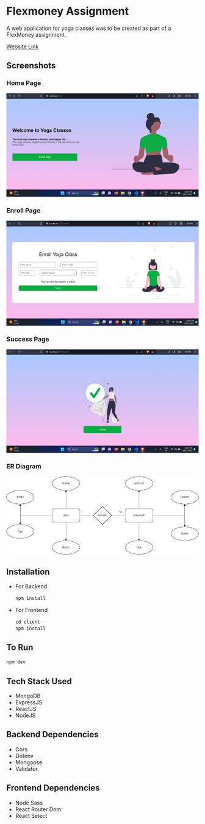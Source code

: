 # Flexmoney Assignment

A web application for yoga classes was to be created as part of a FlexMoney assignment.

[Website Link](https://badjatya-flexmoney-assignment.netlify.app/)

## Screenshots

### Home Page

<img src="./Home.png" alt="Home">

### Enroll Page

![](./Enroll.png)

### Success Page

![](./Payment.png)

### ER Diagram

![](./Er.png)

## Installation

- For Backend

  ```javascript
  npm install
  ```

- For Frontend

  ```javascript
  cd client
  npm install
  ```

## To Run

```javascript
npm dev
```

## Tech Stack Used

- MongoDB
- ExpressJS
- ReactJS
- NodeJS

## Backend Dependencies

- Cors
- Dotenv
- Mongoose
- Validator

## Frontend Dependencies

- Node Sass
- React Router Dom
- React Select
